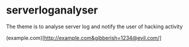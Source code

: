 # serverloganalyser
The theme is to analyse server log and notify the user of hacking activity 


(example.com)[http://example.com&gibberish=1234@evil.com/]
